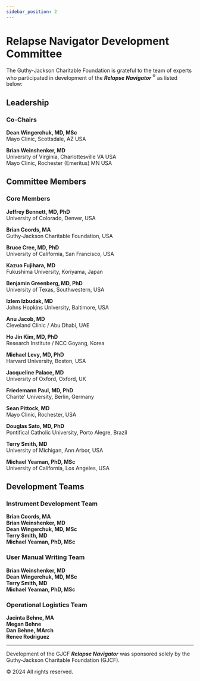 ```yaml
---
sidebar_position: 2
---
```


# Relapse Navigator Development Committee

The Guthy-Jackson Charitable Foundation is grateful to the team of experts who participated in development of the **_Relapse Navigator_** <sup>®</sup> as listed below:

## Leadership

### Co-Chairs

**Dean Wingerchuk, MD, MSc**  
Mayo Clinic, Scottsdale, AZ USA

**Brian Weinshenker, MD**  
University of Virginia, Charlottesville VA USA  
Mayo Clinic, Rochester (Emeritus) MN USA

## Committee Members

### Core Members

**Jeffrey Bennett, MD, PhD**  
University of Colorado, Denver, USA

**Brian Coords, MA**  
Guthy-Jackson Charitable Foundation, USA

**Bruce Cree, MD, PhD**  
University of California, San Francisco, USA

**Kazuo Fujihara, MD**  
Fukushima University, Koriyama, Japan

**Benjamin Greenberg, MD, PhD**  
University of Texas, Southwestern, USA

**Izlem Izbudak, MD**  
Johns Hopkins University, Baltimore, USA

**Anu Jacob, MD**  
Cleveland Clinic / Abu Dhabi, UAE

**Ho Jin Kim, MD, PhD**  
Research Institute / NCC Goyang, Korea

**Michael Levy, MD, PhD**  
Harvard University, Boston, USA

**Jacqueline Palace, MD**  
University of Oxford, Oxford, UK

**Friedemann Paul, MD, PhD**  
Charite' University, Berlin, Germany

**Sean Pittock, MD**  
Mayo Clinic, Rochester, USA

**Douglas Sato, MD, PhD**  
Pontifical Catholic University, Porto Alegre, Brazil

**Terry Smith, MD**  
University of Michigan, Ann Arbor, USA

**Michael Yeaman, PhD, MSc**  
University of California, Los Angeles, USA

## Development Teams

### Instrument Development Team

**Brian Coords, MA**  
**Brian Weinshenker, MD**  
**Dean Wingerchuk, MD, MSc**  
**Terry Smith, MD**  
**Michael Yeaman, PhD, MSc**

### User Manual Writing Team

**Brian Weinshenker, MD**  
**Dean Wingerchuk, MD, MSc**  
**Terry Smith, MD**  
**Michael Yeaman, PhD, MSc**

### Operational Logistics Team

**Jacinta Behne, MA**  
**Megan Behne**   
**Dan Behne, MArch**  
**Renee Rodriguez**

---

Development of the GJCF **_Relapse Navigator_** was sponsored solely by the Guthy-Jackson Charitable Foundation (GJCF).

© 2024 All rights reserved.
